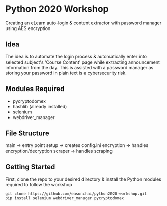 # Python 2020 Workshop

Creating an eLearn auto-login & content extractor with password manager using AES encryption

## Idea

The idea is to automate the login process & automatically enter into selected subject's 'Course Content' page while extracting announcement information from the day. This is assisted with a password manager as storing your password in plain text is a cybersecurity risk.

## Modules Required

- pycryptodomex
- hashlib (already installed)
- selenium
- webdriver_manager

## File Structure

main -> entry point
setup -> creates config.ini
encryption -> handles encryption/decryption
scraper -> handles scraping

## Getting Started

First, clone the repo to your desired directory & install the Python modules required to follow the workshop

```
git clone https://github.com/easonchai/python2020-workshop.git
pip install selenium webdriver_manager pycryptodomex
```
